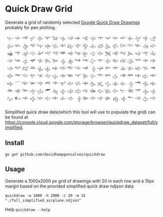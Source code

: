 # Quick Draw Grid
Generate a grid of randomly selected [Google Quick Draw Drawings](https://github.com/googlecreativelab/quickdraw-dataset) probably for pen plotting.

![Airplane grid](./airplane-grid.svg)

Simplified quick draw data(which this tool will use to populate the grid) can be found at https://console.cloud.google.com/storage/browser/quickdraw_dataset/full/simplified.

## Install
```
go get github.com/davidhampgonsalves/quickdraw
```

## Usage
Generate a 1000x2000 px grid of drawings with 20 in each row and a 15px margin based on the provided simplified quick draw ndjson data
```
quickdraw -w 1000 -h 2000 -c 20 -m 15 "./full_simplified_airplane.ndjson"
```

Help `quickdraw --help`
